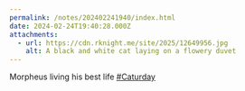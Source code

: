 ```yaml
---
permalink: /notes/202402241940/index.html
date: 2024-02-24T19:40:28.000Z
attachments:
  - url: https://cdn.rknight.me/site/2025/12649956.jpg
    alt: A black and white cat laying on a flowery duvet
---
```


Morpheus living his best life <a href="https://pixelfed.social/discover/tags/Caturday?src=hash" title="#Caturday" class="u-url hashtag" rel="external nofollow noopener">#Caturday</a>
